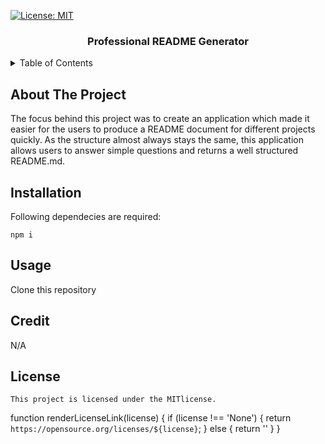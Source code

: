  [![License: MIT](https://img.shields.io/badge/License-MIT-yellow.svg)](https://opensource.org/licenses/MIT)

<h3 align="center">Professional README Generator</h3>

<details>
  <summary>Table of Contents</summary>
  <ol>
    <li>
        <a href="#about-the-project">About The Project</a>
      <ul>
        <li><a href="#installation">Installation</a></li>
      </ul>
    </li>
    <li><a href="#usage">Usage</a></li>
    <li><a href="#credit">Credit</a></li>
    <li><a href="#license">License</a></li>
  </ol>
</details>

## About The Project
The focus behind this project was to create an application which made it easier for the users to produce a README document for different projects quickly. As the structure almost always stays the same, this application allows users to answer simple questions and returns a well structured README.md.

## Installation
Following dependecies are required:
```
npm i
```

## Usage
Clone this repository

## Credit
N/A

## License
    
    This project is licensed under the MITlicense.
function renderLicenseLink(license) {
  if (license !== 'None') {
    return `https://opensource.org/licenses/${license}`;
  } else {
    return ''
  }
}
